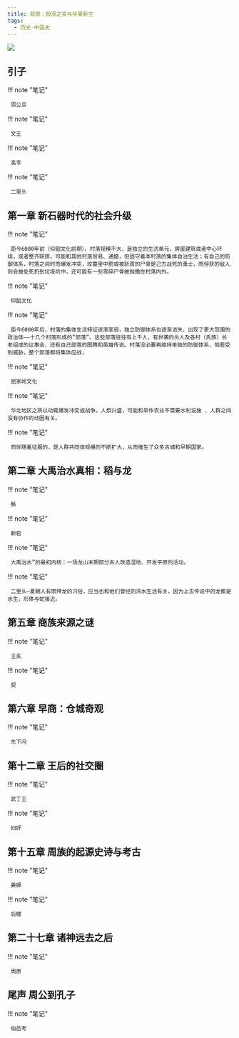 ```yaml
---
title: 翦商：殷周之变与华夏新生
tags:
  - 历史-中国史
---
```


![](https://cdn.weread.qq.com/weread/cover/31/cpplatform_qgm8mx4we5qpr3jsaspa9n/t7_cpplatform_qgm8mx4we5qpr3jsaspa9n1679558201.jpg)


## 引子




!!! note "笔记"

	 周公旦 


!!! note "笔记"

	 文王 


!!! note "笔记"

	 高亨 


!!! note "笔记"

	 二里头 


## 第一章 新石器时代的社会升级




!!! note "笔记"

	 距今6000年前（仰韶文化前期），村落规模不大，是独立的生活单元，房屋建筑或者中心环绕，或者整齐联排，可能和其他村落贸易、通婚，但固守着本村落的集体自治生活；有自己的防御体系，村落之间时而爆发冲突，坟墓里中箭或被斩首的尸骨是己方战死的勇士，而俘获的敌人则会被处死扔到垃圾坑中，还可能有一些零碎尸骨被抛撒在村落内外。 


!!! note "笔记"

	 仰韶文化 


!!! note "笔记"

	 距今6000年后，村落的集体生活特征逐渐变弱，独立防御体系也逐渐消失，出现了更大范围的政治体——十几个村落形成的“部落”。这些部落往往有上千人，有世袭的头人及各村（氏族）长老组成的议事会，还有自己部落的图腾和英雄传说。村落没必要再维持单独的防御体系，倘若受到威胁，整个部落都将集体应战， 


!!! note "笔记"

	 屈家岭文化 


!!! note "笔记"

	 华北地区之所以动辄爆发冲突或战争，人祭兴盛，可能和旱作农业不需要水利设施￼、人群之间没有协作的动因有关。 


!!! note "笔记"

	 而伴随着征服的，是人群共同体规模的不断扩大，从而催生了众多古城和早期国家。 


## 第二章 大禹治水真相：稻与龙




!!! note "笔记"

	 鲧 


!!! note "笔记"

	 新砦 


!!! note "笔记"

	 大禹治水”的最初内核：一场龙山末期部分古人改造湿地、开发平原的活动。 


!!! note "笔记"

	 二里头—夏朝人有崇拜龙的习俗，应当也和他们曾经的滨水生活有关，因为上古传说中的龙都是水生，形体与蛇接近。 


## 第五章 商族来源之谜




!!! note "笔记"

	 王亥 


!!! note "笔记"

	 契 


## 第六章 早商：仓城奇观




!!! note "笔记"

	 东下冯 


## 第十二章 王后的社交圈




!!! note "笔记"

	 武丁王 


!!! note "笔记"

	 妇好 


## 第十五章 周族的起源史诗与考古




!!! note "笔记"

	 姜嫄 


!!! note "笔记"

	 后稷 


## 第二十七章 诸神远去之后




!!! note "笔记"

	 周原 


## 尾声 周公到孔子




!!! note "笔记"

	 伯邑考 

